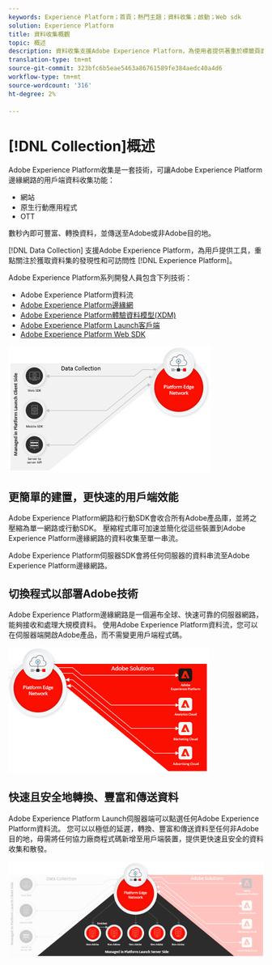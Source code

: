```yaml
---
keywords: Experience Platform；首頁；熱門主題；資料收集；啟動；Web sdk
solution: Experience Platform
title: 資料收集概觀
topic: 概述
description: 資料收集支援Adobe Experience Platform，為使用者提供著重於標籤頁面以收集資料的工具。
translation-type: tm+mt
source-git-commit: 323bfc6b5eae5463a86761589fe384aedc40a4d6
workflow-type: tm+mt
source-wordcount: '316'
ht-degree: 2%

---
```



# [!DNL Collection]概述

Adobe Experience Platform收集是一套技術，可讓Adobe Experience Platform邊緣網路的用戶端資料收集功能：

* 網站
* 原生行動應用程式
* OTT

<!-- * Servers -->

數秒內即可豐富、轉換資料，並傳送至Adobe或非Adobe目的地。

[!DNL Data Collection] 支援Adobe Experience Platform，為用戶提供工具，重點關注於獲取資料集的發現性和可訪問性 [!DNL Experience Platform]。

Adobe Experience Platform系列開發人員包含下列技術：

* Adobe Experience Platform資料流
* [Adobe Experience Platform邊緣網](https://experienceleague.adobe.com/docs/web-sdk-learn/tutorials/introduction-to-web-sdk-and-edge-network.html)
* [Adobe Experience Platform體驗資料模型(XDM)](https://experienceleague.adobe.com/docs/experience-platform/xdm/home.html)
* [Adobe Experience Platform Launch客戶端](https://experienceleague.adobe.com/docs/launch.html)
* [Adobe Experience Platform Web SDK](https://experienceleague.adobe.com/docs/experience-platform/edge/home.html)

![](./images/Collection.png)

## 更簡單的建置，更快速的用戶端效能

Adobe Experience Platform網路和行動SDK會收合所有Adobe產品庫，並將之壓縮為單一網路或行動SDK。 壓縮程式庫可加速並簡化從這些裝置到Adobe Experience Platform邊緣網路的資料收集至單一串流。

Adobe Experience Platform伺服器SDK會將任何伺服器的資料串流至Adobe Experience Platform邊緣網路。

## 切換程式以部署Adobe技術

Adobe Experience Platform邊緣網路是一個遍布全球、快速可靠的伺服器網路，能夠接收和處理大規模資料。 使用Adobe Experience Platform資料流，您可以在伺服器端開啟Adobe產品，而不需變更用戶端程式碼。

![](./images/deploy.png)

## 快速且安全地轉換、豐富和傳送資料

Adobe Experience Platform Launch伺服器端可以點選任何Adobe Experience Platform資料流。 您可以以極低的延遲，轉換、豐富和傳送資料至任何非Adobe目的地，毋需將任何協力廠商程式碼新增至用戶端裝置，提供更快速且安全的資料收集和散發。

![](./images/launch.png)
